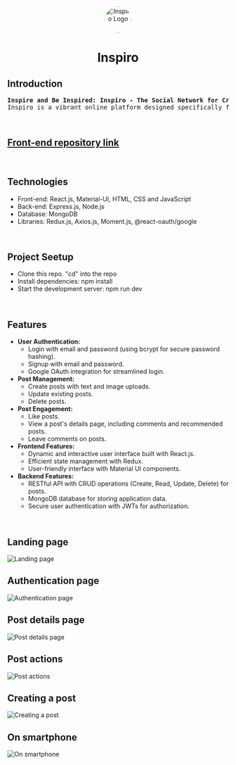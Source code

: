 <div align="center" ><img src='https://i.ibb.co/GFnY9B3/Inspiro-only-logo.jpg' alt="Inspiro Logo" style="border-radius:50%" height="60">
<h1>Inspiro</h1>
</div>
<h2>Introduction</h2>
<pre><b>Inspire and Be Inspired: Inspiro - The Social Network for Creative Growth</b>
Inspiro is a vibrant online platform designed specifically for creative professionals. Whether you're a seasoned artist or just starting out, Inspiro offers a space to exhibit your work, receive constructive feedback, find collaborators, and access resources to hone your craft.</pre>
<br>
<h2><a href=https://github.com/Sarthak-Shende/Inspiro-Client>Front-end repository link</a></h2>
<br>
<h2>Technologies</h2>
<ul>
<li> Front-end: React.js, Material-UI, HTML, CSS and JavaScript </li>
<li> Back-end: Express.js, Node.js</li>
<li> Database: MongoDB</li>
<li> Libraries: Redux.js, Axios.js, Moment.js, @react-oauth/google</li>
</ul>
<br>
<h2>Project Seetup</h2>
<ul>
<li>Clone this repo. "cd" into the repo</li>
<li>Install dependencies: npm install</li>
<li>Start the development server: npm run dev</li>
</ul>
<br>
<h2>Features</h2>
<ul>
    <li><b>User Authentication:</b>
        <ul>
            <li>Login with email and password (using bcrypt for secure password hashing).</li>
            <li>Signup with email and password.</li>
            <li>Google OAuth integration for streamlined login.</li>
        </ul>
    </li>
    <li><b>Post Management:</b>
        <ul>
            <li>Create posts with text and image uploads.</li>
            <li>Update existing posts.</li>
            <li>Delete posts.</li>
        </ul>
    </li>
    <li><b>Post Engagement:</b>
        <ul>
            <li>Like posts.</li>
            <li>View a post's details page, including comments and recommended posts.</li>
            <li>Leave comments on posts.</li>
        </ul>
    </li>
    <li><b>Frontend Features:</b>
        <ul>
            <li>Dynamic and interactive user interface built with React.js.</li>
            <li>Efficient state management with Redux.</li>
            <li>User-friendly interface with Material UI components.</li>
        </ul>
    </li>
    <li><b>Backend Features:</b>
        <ul>
            <li>RESTful API with CRUD operations (Create, Read, Update, Delete) for posts.</li>
            <li>MongoDB database for storing application data.</li>
            <li>Secure user authentication with JWTs for authorization.</li>
        </ul>
    </li>
</ul>
<br>
<h2>Landing page</h2>
<img src="https://i.ibb.co/Sc8N0HW/Landing-Page.gif" alt="Landing page">
<br>
<h2>Authentication page</h2>
<img src="https://i.ibb.co/NKjTxwV/Auth.gif" alt="Authentication page">
<br>
<h2>Post details page</h2>
<img src="https://i.ibb.co/Wtv5SVW/Product-Details.gif"  alt="Post details page">
<br>
<h2>Post actions</h2>
<img src="https://i.ibb.co/Fqzt9mT/Post-Actions.gif" alt= "Post actions">
<br>
<h2>Creating a post</h2>
<img src="https://i.ibb.co/7yRYQz1/Createpost.gif"  alt="Creating a post">
<br>
<h2>On smartphone</h2>
<img src="https://i.ibb.co/xYygJ1j/Screenshot-from-2024-04-14-17-36-55.png"  alt="On smartphone">
